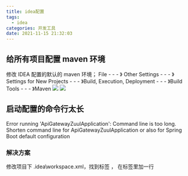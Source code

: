 ```yaml
---
title: idea配置
tags:
  - idea
categories: 开发工具
date: 2021-11-15 21:32:03
---
```


## 给所有项目配置 maven 环境

修改 IDEA 配置的默认的 maven 环境；
File - - - 》 Other Settings - - - 》Settings for New Projects - - - 》Build, Execution, Deployment - - - 》Build Tools - - - 》Maven
![](idea_1.png)
![](idea_2.png)

## 启动配置的命令行太长
Error running 'ApiGatewayZuulApplication': Command line is too long. Shorten command line for ApiGatewayZuulApplication or also for Spring Boot default configuration
### 解决方案
修改项目下 .idea\workspace.xml，找到标签 <component name="PropertiesComponent"> ， 在标签里加一行  <property name="dynamic.classpath" value="true" />